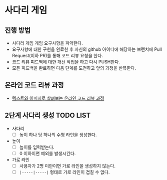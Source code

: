 # 사다리 게임
## 진행 방법
* 사다리 게임 게임 요구사항을 파악한다.
* 요구사항에 대한 구현을 완료한 후 자신의 github 아이디에 해당하는 브랜치에 Pull Request(이하 PR)를 통해 코드 리뷰 요청을 한다.
* 코드 리뷰 피드백에 대한 개선 작업을 하고 다시 PUSH한다.
* 모든 피드백을 완료하면 다음 단계를 도전하고 앞의 과정을 반복한다.

## 온라인 코드 리뷰 과정
* [텍스트와 이미지로 살펴보는 온라인 코드 리뷰 과정](https://github.com/nextstep-step/nextstep-docs/tree/master/codereview)

## 2단계 사다리 생성 TODO LIST
* 사다리
    * [ ] 높이 하나 당 하나의 수평 라인을 생성한다.
* 높이
    * [ ] 높이를 입력받는다.
    * [ ] 0 이하이면 예외를 발생시킨다.
* 가로 라인
    * [ ] 사용자가 2명 미만이면 가로 라인을 생성하지 않는다.
    * [ ] ```|-----|-----|``` 형태로 가로 라인이 겹칠 수 없다.